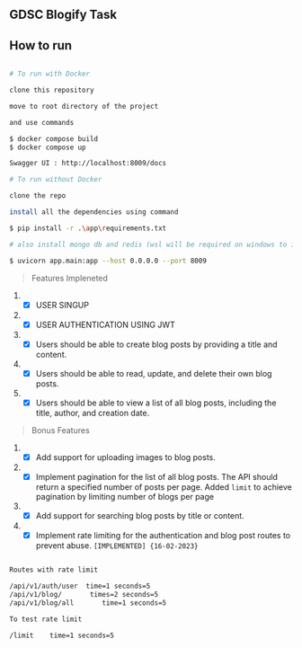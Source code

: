 ## GDSC Blogify Task


## How to run 

```sh

# To run with Docker

clone this repository

move to root directory of the project

and use commands 

$ docker compose build
$ docker compose up

Swagger UI : http://localhost:8009/docs

# To run without Docker

clone the repo

install all the dependencies using command

$ pip install -r .\app\requirements.txt

# also install mongo db and redis (wsl will be required on windows to install redis)

$ uvicorn app.main:app --host 0.0.0.0 --port 8009


```


> Features Impleneted

1. - [X] USER SINGUP
1. - [X] USER AUTHENTICATION USING JWT
1. - [X] Users should be able to create blog posts by providing a title and content.
1. - [X] Users should be able to read, update, and delete their own blog posts.
2. - [X] Users should be able to view a list of all blog posts, including the title, author, and creation date. 

> Bonus Features

1. - [X] Add support for uploading images to blog posts.
2. - [X] Implement pagination for the list of all blog posts. The API should return a specified number of posts per page. Added `limit` to achieve pagination by limiting number of blogs per page
2. - [X] Add support for searching blog posts by title or content.
3. - [X] Implement rate limiting for the authentication and blog post routes to prevent abuse. `[IMPLEMENTED] {16-02-2023}`

```sh

Routes with rate limit

/api/v1/auth/user  time=1 seconds=5
/api/v1/blog/       times=2 seconds=5
/api/v1/blog/all       time=1 seconds=5

To test rate limit

/limit    time=1 seconds=5
```



